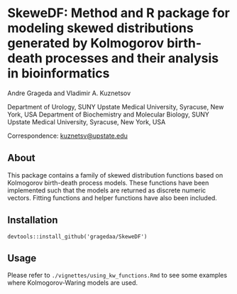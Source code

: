 # SkeweDF: Method and R package for modeling skewed distributions generated by Kolmogorov birth-death processes and their analysis in bioinformatics

Andre Grageda and Vladimir A. Kuznetsov

Department of Urology, SUNY Upstate Medical University, Syracuse, New York, USA
Department of Biochemistry and Molecular Biology, SUNY Upstate Medical University, Syracuse, New York, USA

Correspondence: kuznetsv@upstate.edu

## About

This package contains a family of skewed distribution functions based on Kolmogorov birth-death process models. These functions have been implemented such that the models are returned as discrete numeric vectors. Fitting functions and helper functions have also been included.

## Installation 

```
devtools::install_github('gragedaa/SkeweDF')
```

## Usage

Please refer to `./vignettes/using_kw_functions.Rmd` to see some examples where Kolmogorov-Waring models are used.
